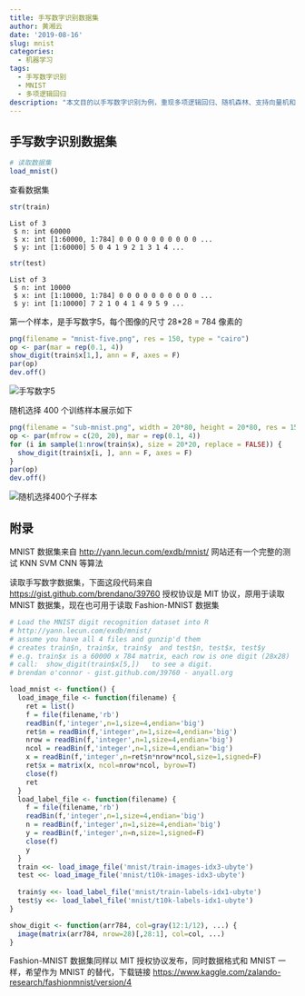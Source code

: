 ```yaml
---
title: 手写数字识别数据集
author: 黄湘云
date: '2019-08-16'
slug: mnist
categories:
  - 机器学习
tags:
  - 手写数字识别
  - MNIST
  - 多项逻辑回归
description: "本文目的以手写数字识别为例，重现多项逻辑回归、随机森林、支持向量机和神经网络、 Stan 贝叶斯网络。预计 1 周时间复现出来，熟悉常见的机器学习算法。"
---
```


## 手写数字识别数据集

```r
# 读取数据集
load_mnist()
```

查看数据集

```r
str(train)
```
```
List of 3
 $ n: int 60000
 $ x: int [1:60000, 1:784] 0 0 0 0 0 0 0 0 0 0 ...
 $ y: int [1:60000] 5 0 4 1 9 2 1 3 1 4 ...
```

```r
str(test)
```
```
List of 3
 $ n: int 10000
 $ x: int [1:10000, 1:784] 0 0 0 0 0 0 0 0 0 0 ...
 $ y: int [1:10000] 7 2 1 0 4 1 4 9 5 9 ...
```

第一个样本，是手写数字5，每个图像的尺寸 28*28 = 784 像素的

```r
png(filename = "mnist-five.png", res = 150, type = "cairo")
op <- par(mar = rep(0.1, 4))
show_digit(train$x[1,], ann = F, axes = F)
par(op)
dev.off()
```

![手写数字5](https://wp-contents.netlify.com/2019/09/mnist-five.png)

随机选择 400 个训练样本展示如下

```r
png(filename = "sub-mnist.png", width = 20*80, height = 20*80, res = 150, type = "cairo")
op <- par(mfrow = c(20, 20), mar = rep(0.1, 4))
for (i in sample(1:nrow(train$x), size = 20*20, replace = FALSE)) {
  show_digit(train$x[i, ], ann = F, axes = F)
}
par(op)
dev.off()
```

![随机选择400个子样本](https://wp-contents.netlify.com/2019/09/sub-mnist.png)


## 附录

MNIST 数据集来自 <http://yann.lecun.com/exdb/mnist/> 网站还有一个完整的测试 KNN SVM CNN 等算法

读取手写数字数据集，下面这段代码来自 <https://gist.github.com/brendano/39760>
授权协议是 MIT 协议，原用于读取 MNIST 数据集，现在也可用于读取 Fashion-MNIST 数据集

```r
# Load the MNIST digit recognition dataset into R
# http://yann.lecun.com/exdb/mnist/
# assume you have all 4 files and gunzip'd them
# creates train$n, train$x, train$y  and test$n, test$x, test$y
# e.g. train$x is a 60000 x 784 matrix, each row is one digit (28x28)
# call:  show_digit(train$x[5,])   to see a digit.
# brendan o'connor - gist.github.com/39760 - anyall.org

load_mnist <- function() {
  load_image_file <- function(filename) {
    ret = list()
    f = file(filename,'rb')
    readBin(f,'integer',n=1,size=4,endian='big')
    ret$n = readBin(f,'integer',n=1,size=4,endian='big')
    nrow = readBin(f,'integer',n=1,size=4,endian='big')
    ncol = readBin(f,'integer',n=1,size=4,endian='big')
    x = readBin(f,'integer',n=ret$n*nrow*ncol,size=1,signed=F)
    ret$x = matrix(x, ncol=nrow*ncol, byrow=T)
    close(f)
    ret
  }
  load_label_file <- function(filename) {
    f = file(filename,'rb')
    readBin(f,'integer',n=1,size=4,endian='big')
    n = readBin(f,'integer',n=1,size=4,endian='big')
    y = readBin(f,'integer',n=n,size=1,signed=F)
    close(f)
    y
  }
  train <<- load_image_file('mnist/train-images-idx3-ubyte')
  test <<- load_image_file('mnist/t10k-images-idx3-ubyte')
  
  train$y <<- load_label_file('mnist/train-labels-idx1-ubyte')
  test$y <<- load_label_file('mnist/t10k-labels-idx1-ubyte')  
}

show_digit <- function(arr784, col=gray(12:1/12), ...) {
  image(matrix(arr784, nrow=28)[,28:1], col=col, ...)
}
```


Fashion-MNIST 数据集同样以 MIT 授权协议发布，同时数据格式和 MNIST 一样，希望作为 MNIST 的替代，下载链接 <https://www.kaggle.com/zalando-research/fashionmnist/version/4>

